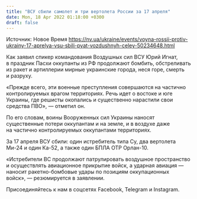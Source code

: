 ```yaml
---
title: "ВСУ сбили самолет и три вертолета России за 17 апреля"
date: Mon, 18 Apr 2022 01:18:00 +0300
draft: false
---
```

Источник: Новое Время https://nv.ua/ukraine/events/voyna-rossii-protiv-ukrainy-17-aprelya-vsu-sbili-pyat-vozdushnyh-celey-50234648.html


Как заявил спикер командования Воздушных сил ВСУ Юрий Игнат, в праздник Пасхи оккупанты из РФ продолжают бомбить, обстреливать из ракет и артиллерии мирные украинские города, неся горе, смерть и разруху.

«Прежде всего, эти военные преступления совершаются на частично контролируемых врагом территориях. Речь идет о востоке и юге Украины, где решисты окопались и существенно нарастили свои средства ПВО», — отметил он.

По его словам, воины Вооруженных сил Украины наносят существенные потери оккупантам и на земле, и в воздухе даже на частично контролируемых оккупантами территориях.

За 17 апреля ВСУ сбили: один истребитель типа Су, два вертолета Ми-24 и один Ка-52, а также один БПЛА ОТР Орлан-10.

«Истребители ВС продолжают патрулировать воздушное пространство и осуществлять авиационное прикрытие войск, а ударная авиация — наносит ракетно-бомбовые удары по позициям оккупационных войск», — резюмируется в заявлении.

Присоединяйтесь к нам в соцсетях Facebook, Telegram и Instagram.
